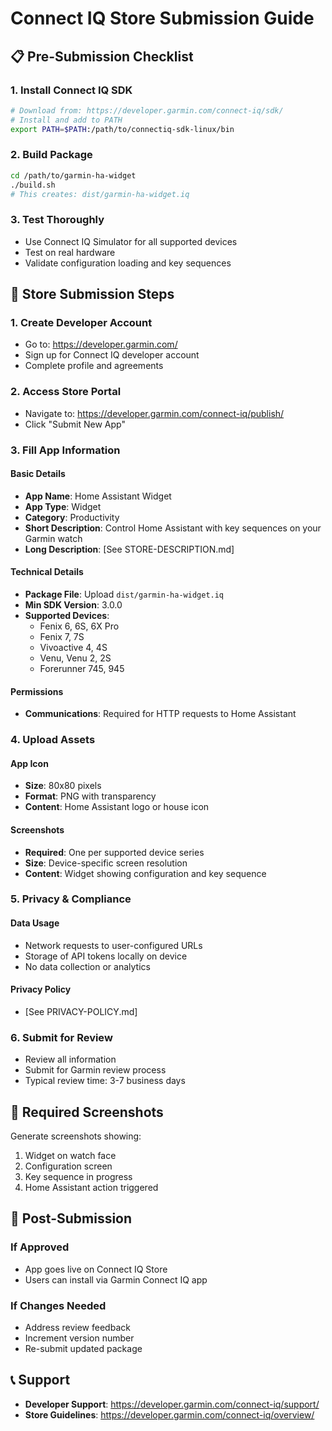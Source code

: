 # Connect IQ Store Submission Guide

## 📋 Pre-Submission Checklist

### 1. Install Connect IQ SDK
```bash
# Download from: https://developer.garmin.com/connect-iq/sdk/
# Install and add to PATH
export PATH=$PATH:/path/to/connectiq-sdk-linux/bin
```

### 2. Build Package
```bash
cd /path/to/garmin-ha-widget
./build.sh
# This creates: dist/garmin-ha-widget.iq
```

### 3. Test Thoroughly
- Use Connect IQ Simulator for all supported devices
- Test on real hardware
- Validate configuration loading and key sequences

## 🏪 Store Submission Steps

### 1. Create Developer Account
- Go to: https://developer.garmin.com/
- Sign up for Connect IQ developer account
- Complete profile and agreements

### 2. Access Store Portal
- Navigate to: https://developer.garmin.com/connect-iq/publish/
- Click "Submit New App"

### 3. Fill App Information

#### Basic Details
- **App Name**: Home Assistant Widget
- **App Type**: Widget
- **Category**: Productivity
- **Short Description**: Control Home Assistant with key sequences on your Garmin watch
- **Long Description**: [See STORE-DESCRIPTION.md]

#### Technical Details
- **Package File**: Upload `dist/garmin-ha-widget.iq`
- **Min SDK Version**: 3.0.0
- **Supported Devices**: 
  - Fenix 6, 6S, 6X Pro
  - Fenix 7, 7S
  - Vivoactive 4, 4S
  - Venu, Venu 2, 2S
  - Forerunner 745, 945

#### Permissions
- **Communications**: Required for HTTP requests to Home Assistant

### 4. Upload Assets

#### App Icon
- **Size**: 80x80 pixels
- **Format**: PNG with transparency
- **Content**: Home Assistant logo or house icon

#### Screenshots
- **Required**: One per supported device series
- **Size**: Device-specific screen resolution
- **Content**: Widget showing configuration and key sequence

### 5. Privacy & Compliance

#### Data Usage
- Network requests to user-configured URLs
- Storage of API tokens locally on device
- No data collection or analytics

#### Privacy Policy
- [See PRIVACY-POLICY.md]

### 6. Submit for Review
- Review all information
- Submit for Garmin review process
- Typical review time: 3-7 business days

## 📸 Required Screenshots

Generate screenshots showing:
1. Widget on watch face
2. Configuration screen
3. Key sequence in progress
4. Home Assistant action triggered

## 🔄 Post-Submission

### If Approved
- App goes live on Connect IQ Store
- Users can install via Garmin Connect IQ app

### If Changes Needed
- Address review feedback
- Increment version number
- Re-submit updated package

## 📞 Support

- **Developer Support**: https://developer.garmin.com/connect-iq/support/
- **Store Guidelines**: https://developer.garmin.com/connect-iq/overview/

